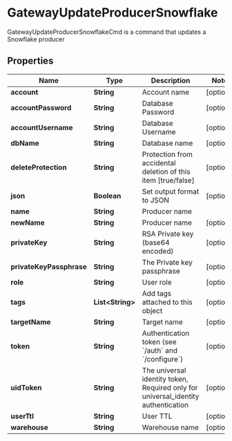 

# GatewayUpdateProducerSnowflake

GatewayUpdateProducerSnowflakeCmd is a command that updates a Snowflake producer

## Properties

Name | Type | Description | Notes
------------ | ------------- | ------------- | -------------
**account** | **String** | Account name |  [optional]
**accountPassword** | **String** | Database Password |  [optional]
**accountUsername** | **String** | Database Username |  [optional]
**dbName** | **String** | Database name |  [optional]
**deleteProtection** | **String** | Protection from accidental deletion of this item [true/false] |  [optional]
**json** | **Boolean** | Set output format to JSON |  [optional]
**name** | **String** | Producer name | 
**newName** | **String** | Producer name |  [optional]
**privateKey** | **String** | RSA Private key (base64 encoded) |  [optional]
**privateKeyPassphrase** | **String** | The Private key passphrase |  [optional]
**role** | **String** | User role |  [optional]
**tags** | **List&lt;String&gt;** | Add tags attached to this object |  [optional]
**targetName** | **String** | Target name |  [optional]
**token** | **String** | Authentication token (see &#x60;/auth&#x60; and &#x60;/configure&#x60;) |  [optional]
**uidToken** | **String** | The universal identity token, Required only for universal_identity authentication |  [optional]
**userTtl** | **String** | User TTL |  [optional]
**warehouse** | **String** | Warehouse name |  [optional]



